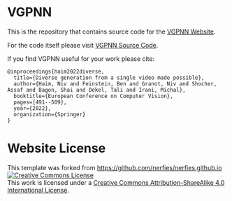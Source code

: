# VGPNN

This is the repository that contains source code for the [VGPNN Website](https://nivha.github.io/vgpnn/).

For the code itself please visit [VGPNN Source Code](https://github.com/nivha/single_video_generation).

If you find VGPNN useful for your work please cite:
```
@inproceedings{haim2022diverse,
  title={Diverse generation from a single video made possible},
  author={Haim, Niv and Feinstein, Ben and Granot, Niv and Shocher, Assaf and Bagon, Shai and Dekel, Tali and Irani, Michal},
  booktitle={European Conference on Computer Vision},
  pages={491--509},
  year={2022},
  organization={Springer}
}
```


# Website License
This template was forked from https://github.com/nerfies/nerfies.github.io
<a rel="license" href="http://creativecommons.org/licenses/by-sa/4.0/"><img alt="Creative Commons License" style="border-width:0" src="https://i.creativecommons.org/l/by-sa/4.0/88x31.png" /></a><br />This work is licensed under a <a rel="license" href="http://creativecommons.org/licenses/by-sa/4.0/">Creative Commons Attribution-ShareAlike 4.0 International License</a>.
